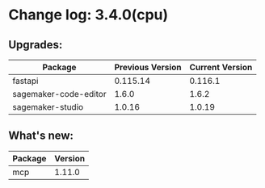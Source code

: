 # Change log: 3.4.0(cpu)

## Upgrades: 

Package | Previous Version | Current Version
---|---|---
fastapi|0.115.14|0.116.1
sagemaker-code-editor|1.6.0|1.6.2
sagemaker-studio|1.0.16|1.0.19

## What's new: 

Package | Version 
---|---
mcp|1.11.0
